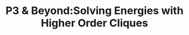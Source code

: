 ---
title: "P3 & Beyond:Solving Energies with Higher Order Cliques"
year: 2007
pdf_url: "http://www.robots.ox.ac.uk/~phst/Papers/2007/CVPR07/p3.pdf"
category: "vision"
author_list: "Pushmeet Kohli, M Pawan Kumar, Philip H.S. Torr"
grant: "NULL"
pub_in: "In Proceedings IEEE Conference of Computer Vision and Pattern Recognition"
---